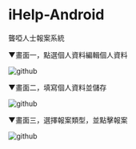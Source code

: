 ﻿iHelp-Android
=============

聾啞人士報案系統


▼畫面一，點選個人資料編輯個人資料

![github](https://github.com/cy-project/iHelp-android/blob/master/image/1.jpg "github")

▼畫面二，填寫個人資料並儲存

![github](https://github.com/cy-project/iHelp-android/blob/master/image/2.jpg "github")

▼畫面三，選擇報案類型，並點擊報案

![github](https://github.com/cy-project/iHelp-android/blob/master/image/3.jpg "github")
